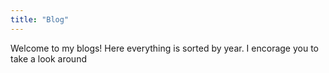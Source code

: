 ```yaml
---
title: "Blog"
---
```


Welcome to my blogs! Here everything is sorted by year. I encorage you to take a look around
